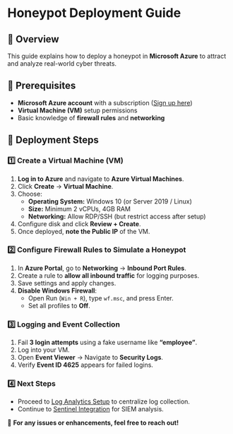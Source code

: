 # Honeypot Deployment Guide

## 📌 Overview
This guide explains how to deploy a honeypot in **Microsoft Azure** to attract and analyze real-world cyber threats.

## 🔧 Prerequisites
- **Microsoft Azure account** with a subscription ([Sign up here](https://azure.microsoft.com/en-us/pricing/purchase-options/azure-account))
- **Virtual Machine (VM)** setup permissions
- Basic knowledge of **firewall rules** and **networking**

## 🚀 Deployment Steps

### 1️⃣ Create a Virtual Machine (VM)
1. **Log in to Azure** and navigate to **Azure Virtual Machines**.
2. Click **Create** → **Virtual Machine**.
3. Choose:
   - **Operating System:** Windows 10 (or Server 2019 / Linux)
   - **Size:** Minimum 2 vCPUs, 4GB RAM
   - **Networking:** Allow RDP/SSH (but restrict access after setup)
4. Configure disk and click **Review + Create**.
5. Once deployed, **note the Public IP** of the VM.

### 2️⃣ Configure Firewall Rules to Simulate a Honeypot
1. In **Azure Portal**, go to **Networking** → **Inbound Port Rules**.
2. Create a rule to **allow all inbound traffic** for logging purposes.
3. Save settings and apply changes.
4. **Disable Windows Firewall**:
   - Open Run (`Win + R`), type `wf.msc`, and press Enter.
   - Set all profiles to **Off**.

### 3️⃣ Logging and Event Collection
1. Fail **3 login attempts** using a fake username like **“employee”**.
2. Log into your VM.
3. Open **Event Viewer** → Navigate to **Security Logs**.
4. Verify **Event ID 4625** appears for failed logins.

### 4️⃣ Next Steps
- Proceed to [Log Analytics Setup](log-analytics-setup.md) to centralize log collection.
- Continue to [Sentinel Integration](sentinel-integration.md) for SIEM analysis.

📩 **For any issues or enhancements, feel free to reach out!**